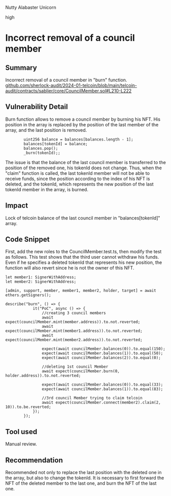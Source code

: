 Nutty Alabaster Unicorn

high

# Incorrect removal of a council member

## Summary
Incorrect removal of a council member in "burn" function.
[github.com/sherlock-audit/2024-01-telcoin/blob/main/telcoin-audit/contracts/sablier/core/CouncilMember.sol#L210-L222](https://github.com/sherlock-audit/2024-01-telcoin/blob/main/telcoin-audit/contracts/sablier/core/CouncilMember.sol#L210-L222)

## Vulnerability Detail
Burn function allows to remove a council member by burning his NFT. His position in the array is replaced by the position of the last member of the array, and the last position is removed. 
```solidity
        uint256 balance = balances[balances.length - 1];
        balances[tokenId] = balance;
        balances.pop();
        _burn(tokenId);;
```
The issue is that the balance of the last council member is transferred to the position of the removed one, his tokenId does not change. Thus, when the "claim" function is called, the last tokenId member will not be able to receive funds, since the position according to the index of his NFT is deleted, and the tokenId, which represents the new position of the last tokenId member in the array, is burned.

## Impact
Lock of telcoin balance of the last council member in "balances[tokenId]" array.

## Code Snippet
First, add the new roles to the CouncilMember.test.ts, then modify the test as follows. This test shows that the third user cannot withdraw his funds. Even if he specifies a deleted tokenId that represents his new position, the function will also revert since he is not the owner of this NFT.
```solidity
let member1: SignerWithAddress;
let member2: SignerWithAddress;

[admin, support, member, member1, member2, holder, target] = await ethers.getSigners();

describe("burn", () => {
            it("PoC", async () => {
                //creating 3 council members
                await expect(councilMember.mint(member.address)).to.not.reverted;
                await expect(councilMember.mint(member1.address)).to.not.reverted;
                await expect(councilMember.mint(member2.address)).to.not.reverted;

                expect(await councilMember.balances(0)).to.equal(150);
                expect(await councilMember.balances(1)).to.equal(50);
                expect(await councilMember.balances(2)).to.equal(0);

                //deleting 1st council Member
                await expect(councilMember.burn(0, holder.address)).to.not.reverted;

                expect(await councilMember.balances(0)).to.equal(33);
                expect(await councilMember.balances(1)).to.equal(83);
                
                //3rd council Member trying to claim telcoin
                await expect(councilMember.connect(member2).claim(2, 10)).to.be.reverted;
            });
        });
```
## Tool used

Manual review.

## Recommendation
Recommended not only to replace the last position with the deleted one in the array, but also to change the tokenId. It is necessary to first forward the NFT of the deleted member to the last one, and burn the NFT of the last one.